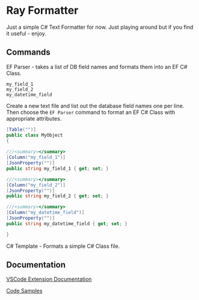 ﻿# Ray Formatter

Just a simple C# Text Formatter for now. Just playing around but if you find it useful - enjoy.

## Commands

EF Parser - takes a list of DB field names and formats them into an EF C# Class.

```
my_field_1
my_field_2
my_datetime_field
```

Create a new text file and list out the database field names one per line.
Then choose the `EF Parser` command to format an EF C# Class with appropriate attributes.

```csharp
[Table("")]
public class MyObject
{
	
///<summary></summary>
[Column("my_field_1")]
[JsonProperty("")]
public string my_field_1 { get; set; }

///<summary></summary>
[Column("my_field_2")]
[JsonProperty("")]
public string my_field_2 { get; set; }

///<summary></summary>
[Column("my_datetime_field")]
[JsonProperty("")]
public string my_datetime_field { get; set; }

}
```

C# Template - Formats a simple C# Class file.

## Documentation

[VSCode Extension Documentation](https://code.visualstudio.com/api)

[Code Samples](https://github.com/microsoft/vscode-extension-samples)